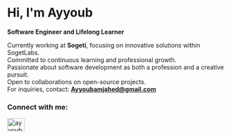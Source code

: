 # Hi, I'm Ayyoub  
**Software Engineer and Lifelong Learner**  

Currently working at **Sogeti**, focusing on innovative solutions within SogetLabs.  
Committed to continuous learning and professional growth.  
Passionate about software development as both a profession and a creative pursuit.  
Open to collaborations on open-source projects.  
For inquiries, contact: **Ayyoubamjahed@gmail.com** 

<h3 align="left">Connect with me:</h3>
<p align="left">
<a href="https://linkedin.com/in/ayyoub-amjahed-abed" target="blank"><img align="center" src="https://raw.githubusercontent.com/rahuldkjain/github-profile-readme-generator/master/src/images/icons/Social/linked-in-alt.svg" alt="ayyoub amjahed abed" height="30" width="40" /></a>
</p>
